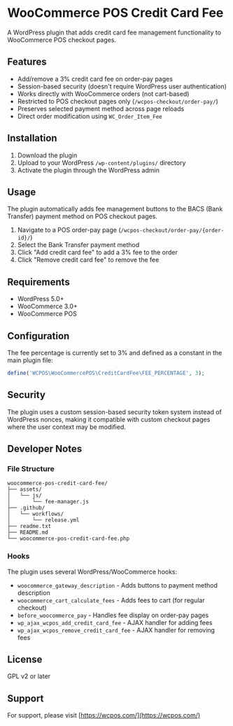 # WooCommerce POS Credit Card Fee

A WordPress plugin that adds credit card fee management functionality to WooCommerce POS checkout pages.

## Features

- Add/remove a 3% credit card fee on order-pay pages
- Session-based security (doesn't require WordPress user authentication)
- Works directly with WooCommerce orders (not cart-based)
- Restricted to POS checkout pages only (`/wcpos-checkout/order-pay/`)
- Preserves selected payment method across page reloads
- Direct order modification using `WC_Order_Item_Fee`

## Installation

1. Download the plugin
2. Upload to your WordPress `/wp-content/plugins/` directory
3. Activate the plugin through the WordPress admin

## Usage

The plugin automatically adds fee management buttons to the BACS (Bank Transfer) payment method on POS checkout pages.

1. Navigate to a POS order-pay page (`/wcpos-checkout/order-pay/{order-id}/`)
2. Select the Bank Transfer payment method
3. Click "Add credit card fee" to add a 3% fee to the order
4. Click "Remove credit card fee" to remove the fee

## Requirements

- WordPress 5.0+
- WooCommerce 3.0+
- WooCommerce POS

## Configuration

The fee percentage is currently set to 3% and defined as a constant in the main plugin file:

```php
define('WCPOS\WooCommercePOS\CreditCardFee\FEE_PERCENTAGE', 3);
```

## Security

The plugin uses a custom session-based security token system instead of WordPress nonces, making it compatible with custom checkout pages where the user context may be modified.

## Developer Notes

### File Structure

```
woocommerce-pos-credit-card-fee/
├── assets/
│   └── js/
│       └── fee-manager.js
├── .github/
│   └── workflows/
│       └── release.yml
├── readme.txt
├── README.md
└── woocommerce-pos-credit-card-fee.php
```

### Hooks

The plugin uses several WordPress/WooCommerce hooks:

- `woocommerce_gateway_description` - Adds buttons to payment method description
- `woocommerce_cart_calculate_fees` - Adds fees to cart (for regular checkout)
- `before_woocommerce_pay` - Handles fee display on order-pay pages
- `wp_ajax_wcpos_add_credit_card_fee` - AJAX handler for adding fees
- `wp_ajax_wcpos_remove_credit_card_fee` - AJAX handler for removing fees

## License

GPL v2 or later

## Support

For support, please visit [https://wcpos.com/](https://wcpos.com/)
